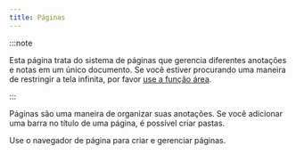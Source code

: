 ```yaml
---
title: Páginas
---
```


:::note

Esta página trata do sistema de páginas que gerencia diferentes anotações e notas em um único documento. Se você estiver procurando uma maneira de restringir a tela infinita, por favor [use a função área](../area).

:::

Páginas são uma maneira de organizar suas anotações.
Se você adicionar uma barra no título de uma página, é possível criar pastas.

Use o navegador de página para criar e gerenciar páginas.
